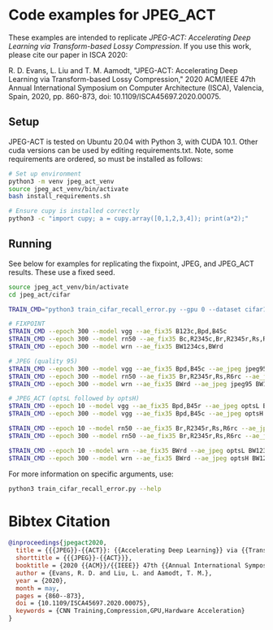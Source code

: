
# Code examples for JPEG_ACT

These examples are intended to replicate *JPEG-ACT: Accelerating Deep Learning via Transform-based Lossy Compression*. If you use this work, please cite our paper in ISCA 2020:

R. D. Evans, L. Liu and T. M. Aamodt, "JPEG-ACT: Accelerating Deep Learning via Transform-based Lossy Compression," 2020 ACM/IEEE 47th Annual International Symposium on Computer Architecture (ISCA), Valencia, Spain, 2020, pp. 860-873, doi: 10.1109/ISCA45697.2020.00075.

## Setup
JPEG-ACT is tested on Ubuntu 20.04 with Python 3, with CUDA 10.1. Other cuda versions can be used by editing requirements.txt. Note, some requirements are ordered, so must be installed as follows:


```bash
# Set up environment
python3 -m venv jpeg_act_venv
source jpeg_act_venv/bin/activate
bash install_requirements.sh

# Ensure cupy is installed correctly
python3 -c "import cupy; a = cupy.array([0,1,2,3,4]); print(a*2);"
```

## Running

See below for examples for replicating the fixpoint, JPEG, and JPEG_ACT results. These use a fixed seed. 

```bash
source jpeg_act_venv/bin/activate
cd jpeg_act/cifar

TRAIN_CMD="python3 train_cifar_recall_error.py --gpu 0 --dataset cifar10 --augment --snapshot_every 10 -b 128 --learnrate 0.05 -y 70 -w 5e-4 -R 4.5 --seed 12345"

# FIXPOINT 
$TRAIN_CMD --epoch 300 --model vgg --ae_fix35 B123c,Bpd,B45c
$TRAIN_CMD --epoch 300 --model rn50 --ae_fix35 Bc,R2345c,Br,R2345r,Rs,R6rc
$TRAIN_CMD --epoch 300 --model wrn --ae_fix35 BW1234cs,BWrd

# JPEG (quality 95)
$TRAIN_CMD --epoch 300 --model vgg --ae_fix35 Bpd,B45c --ae_jpeg jpeg95 B123c
$TRAIN_CMD --epoch 300 --model rn50 --ae_fix35 Br,R2345r,Rs,R6rc --ae_jpeg jpeg95 Bc,R2345c
$TRAIN_CMD --epoch 300 --model wrn --ae_fix35 BWrd --ae_jpeg jpeg95 BW1234cs

# JPEG_ACT (optsL followed by optsH)
$TRAIN_CMD --epoch 10 --model vgg --ae_fix35 Bpd,B45r --ae_jpeg optsL B123c
$TRAIN_CMD --epoch 300 --model vgg --ae_fix35 Bpd,B45c --ae_jpeg optsH B123c --resume result/snapshot_10_iter_3907

$TRAIN_CMD --epoch 10 --model rn50 --ae_fix35 Br,R2345r,Rs,R6rc --ae_jpeg optsL Bc,R2345c
$TRAIN_CMD --epoch 300 --model rn50 --ae_fix35 Br,R2345r,Rs,R6rc --ae_jpeg optsH Bc,R2345c --resume result/snapshot_10_iter_3907

$TRAIN_CMD --epoch 10 --model wrn --ae_fix35 BWrd --ae_jpeg optsL BW1234cs
$TRAIN_CMD --epoch 300 --model wrn --ae_fix35 BWrd --ae_jpeg optsH BW1234cs --resume result/snapshot_10_iter_3907

```

For more information on specific arguments, use:
```bash
python3 train_cifar_recall_error.py --help
```

# Bibtex Citation

```bibtex
@inproceedings{jpegact2020,
  title = {{{JPEG}}-{{ACT}}: {{Accelerating Deep Learning}} via {{Transform}}-Based {{Lossy Compression}}},
  shorttitle = {{{JPEG}}-{{ACT}}},
  booktitle = {2020 {{ACM}}/{{IEEE}} 47th {{Annual International Symposium}} on {{Computer Architecture}} ({{ISCA}})},
  author = {Evans, R. D. and Liu, L. and Aamodt, T. M.},
  year = {2020},
  month = may,
  pages = {860--873},
  doi = {10.1109/ISCA45697.2020.00075},
  keywords = {CNN Training,Compression,GPU,Hardware Acceleration}
}
```

